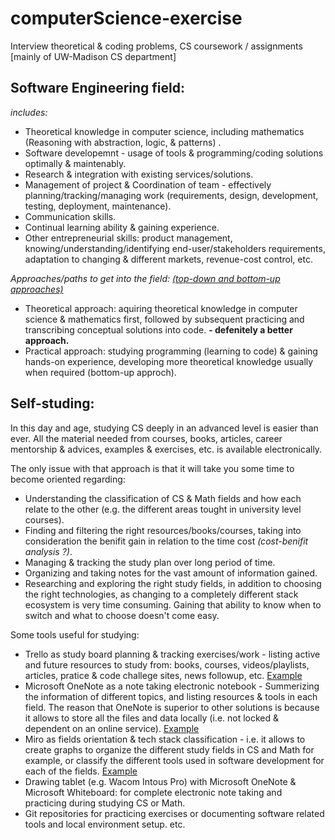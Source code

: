 # computerScience-exercise
Interview theoretical &amp; coding problems, CS coursework / assignments [mainly of UW-Madison CS department]

## Software Engineering field:

_includes:_
  - Theoretical knowledge in computer science, including mathematics (Reasoning with abstraction, logic, & patterns) .
  - Software developemnt - usage of tools & programming/coding solutions optimally & maintenably. 
  - Research & integration with existing services/solutions.
  - Management of project & Coordination of team - effectively planning/tracking/managing work (requirements, design, development, testing, deployment, maintenance).
  - Communication skills.
  - Continual learning ability & gaining experience.
  - Other entrepreneurial skills: product management, knowing/understanding/identifying end-user/stakeholders requirements, adaptation to changing & different markets, revenue-cost control, etc.


_Approaches/paths to get into the field: [(top-down and bottom-up approaches)](https://en.wikipedia.org/wiki/Top-down_and_bottom-up_design#Software_development)_
- Theoretical approach: aquiring theoretical knowledge in computer science & mathematics first, followed by subsequent practicing and transcribing conceptual solutions into code. **- defenitely a better approach.**
- Practical approach: studying programming (learning to code) & gaining hands-on experience, developing more theoretical knowledge usually when required (bottom-up approch). 


## Self-studing:
In this day and age, studying CS deeply in an advanced level is easier than ever. All the material needed from courses, books, articles, career mentorship & advices, examples & exercises, etc. is available electronically. 


The only issue with that approach is that it will take you some time to become oriented regarding:
- Understanding the classification of CS & Math fields and how each relate to the other (e.g. the different areas tought in university level courses).
- Finding and filtering the right resources/books/courses, taking into consideration the benifit gain in relation to the time cost _(cost-benifit analysis ?)_.
- Managing & tracking the study plan over long period of time. 
- Organizing and taking notes for the vast amount of information gained.
- Researching and exploring the right study fields, in addition to choosing the right technologies, as changing to a completely different stack ecosystem is very time consuming. Gaining that ability to know when to switch and what to choose doesn't come easy.


Some tools useful for studying: 
- Trello as study board planning & tracking exercises/work - listing active and future resources to study from: books, courses, videos/playlists, articles, pratice & code challege sites, news followup, etc.
[Example](https://trello.com/b/FDn5rABz)
- Microsoft OneNote as a note taking electronic notebook - Summerizing the information of different topics, and listing resources & tools in each field. The reason that OneNote is superior to other solutions is because it allows to store all the files and data locally (i.e. not locked & dependent on an online service).
[Example](https://1drv.ms/u/s!Aj6AhOSNgvUOqWiQ3YOKkSBHOIsd)
- Miro as fields orientation & tech stack classification - i.e. it allows to create graphs to organize the different study fields in CS and Math for example, or classify the different tools used in software development for each of the fields.
[Example](https://miro.com/app/board/o9J_kuMxGbo=/)
- Drawing tablet (e.g. Wacom Intous Pro) with Microsoft OneNote & Microsoft Whiteboard: for complete electronic note taking and practicing during studying CS or Math.
- Git repositories for practicing exercises or documenting software related tools and local environment setup.
etc.

